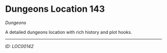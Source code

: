 # Dungeons Location 143

*Dungeons*

A detailed dungeons location with rich history and plot hooks.

---
*ID: LOC00142*